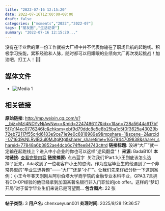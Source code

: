 ```yaml
---
title: "2022-07-16 12:15:20"
date: 2022-07-16T12:00:00+08:00
draft: false
categories: ["moments","2022","2022-07"]
tags: ["朋友圈","生活记录"]
summary: "2022-07-16 12:15:20..."
---
```


没有在毕业后的第一份工作就被大厂相中并不代表你输在了职场启航的起跑线。积极学习技能，累积经验和人脉，随时都可以用耀眼的业绩向大厂再次发起挑战！加油吧，打工人！💪💪

## 媒体文件

- ![Media 1](/Moments/photos/2022-07-16/202207161215200.jpg)

## 相关链接

**原始链接:** http://mp.weixin.qq.com/s?__biz=MzI4NDYyNjAwNw==&mid=2247486117&idx=1&sn=728a5644a917bf5f7e1f4ec0776246fc&chksm=ebf9d79ddc8e5e8b25ba1c5f0f3625a43029b72eb72117f55c4d6183e9ce71e9e0c6818989e9&mpshare=1&scene=2&srcid=0716d9sNLRvlB3ul0MJtgKtg&sharer_sharetime=1657944709838&sharer_shareid=77848a6b3852ae4dcb6c74ffee84743c#rd
**链接标题:** 没进“大厂”就一定输在起跑线上？进入中小企业的你也可以这样“逆风翻盘”！
**来源:** BadaB101
**本地链接:** [查看完整内容](/link_content/2022/07/2022-07-16-2/link_content/)
**链接摘要:** 点击蓝字  关注我们1Part.1小王到底该怎么选择？近来，Ada收到了一位老客户小王的咨询。作为应届毕业生的他遇到了一个非常典型的“毕业生选择题”——“大厂”还是“小厂”。让我们先来仔细分析一下这则案例：小王今年春天刚刚从阿尔伯塔大学商学院的金融专业本科毕业，GPA3.7且拥有CO-OP经验的他已经拿到加国某著名银行非入门职位的job offer。这样的“梦幻开局”对于留学毕业生们来说已是可望而...
**包含图片:** 22 张

---

**帖子类型:** 3
**用户名:** chenxueyuan001
**处理时间:** 2025/8/28 19:36:57